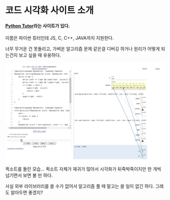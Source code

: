 코드 시각화 사이트 소개
==

#### [Python Tutor](https://pythontutor.com/visualize.html#mode=edit)라는 사이트가 있다.

이름은 파이썬 튜터인데 JS, C, C++, JAVA까지 지원한다.


너무 무거운 건 못돌리고, 가벼운 알고리즘 문제 같은걸 디버깅 하거나 원리가 어떻게 되는건지 보고 싶을 때 유용하다.

<img src=tutor.png>퀵소트를 돌린 모습... 퀵소트 자체가 재귀가 많아서 시각화가 뒤죽박죽이지만 한 개씩 넘기면서 보면 볼 만 하다.<img/>

사실 외부 라이브러리를 쓸 수가 없어서 알고리즘 풀 때 말고는 쓸 일이 없긴 하다. 그래도 알아두면 좋겠지?